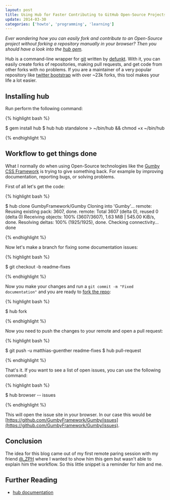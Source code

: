 ```yaml
---
layout: post
title: Using Hub for Faster Contributing to GitHub Open-Source Projects
update: 2014-03-30
categories: ['howto', 'programming', 'learning']
---
```

*Ever wondering how you can easily fork and contribute to an Open-Source project without forking a repository manually
in your browser? Then you should have a look into the [hub gem](https://github.com/defunkt/hub).*


Hub is a command-line wrapper for [git](http://git-scm.com/) written by [defunkt](http://defunkt.io/). With it, you can
easily create forks of repositories, making pull requests, and get code from other forks with no problems. If you are a
maintainer of a very popular repository like [twitter bootstrap](https://github.com/twitter/bootstrap) with over ~23k
forks, this tool makes your life a lot easier.


## Installing hub

Run perform the following command:


{% highlight bash %}

$ gem install hub
$ hub hub standalone > ~/bin/hub && chmod +x ~/bin/hub

{% endhighlight %}


## Workflow to get things done

What I normally do when using Open-Source technologies like the [Gumby CSS Framework](http://gumbyframework.com/)
is trying to give something back. For example  by improving documentation, reporting bugs, or solving problems.


First of all let's get the code:


{% highlight bash %}

$ hub clone GumbyFramework/Gumby
  Cloning into 'Gumby'...
  remote: Reusing existing pack: 3607, done.
  remote: Total 3607 (delta 0), reused 0 (delta 0)
  Receiving objects: 100% (3607/3607), 1.63 MiB | 545.00 KiB/s, done.
  Resolving deltas: 100% (1925/1925), done.
  Checking connectivity... done

{% endhighlight %}


Now let's make a branch for fixing some documentation issues:


{% highlight bash %}

$ git checkout -b readme-fixes

{% endhighlight %}


Now you make your changes and run a `git commit -m "Fixed documentation"` and you are ready to
[fork the repo](https://help.github.com/articles/fork-a-repo):


{% highlight bash %}

$ hub fork

{% endhighlight %}


Now you need to push the changes to your remote and open a pull request:


{% highlight bash %}

$ git push -u matthias-guenther readme-fixes
$ hub pull-request

{% endhighlight %}


That's it. If you want to see a list of open issues, you can use the following command:


{% highlight bash %}

$ hub browser -- issues

{% endhighlight %}

This will open the issue site in your browser. In our case this would be [https://github.com/GumbyFramework/Gumby/issues](https://github.com/GumbyFramework/Gumby/issues).


## Conclusion

The idea for this blog came out of my first remote paring session with my friend [@_ZPH](https://twitter.com/_ZPH) where
I wanted to show him this gem but wasn't able to explain him the workflow. So this little snippet is a reminder for him
and me.


## Further Reading

- [hub documentation](http://defunkt.io/hub/)
